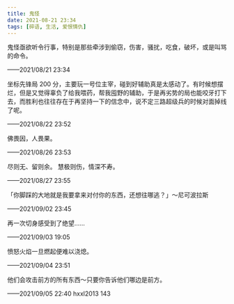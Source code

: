 ```yaml
---
title: 鬼怪
date: 2021-08-21 23:34
tags: [碎语, 生活, 爱恨情仇]
---
```


鬼怪亟欲听令行事，特别是那些牵涉到偷窃，伤害，骚扰，吃食，破坏，或是叫骂的命令。

——2021/08/21 23:34

坐标先锋局 200 分，主要玩一号位主宰，碰到好辅助真是太感动了。有时候想摆烂，但是又觉得辜负了给我喂药，帮我囤野的辅助，于是再劣势的局也能咬牙打下去，而胜利也往往存在于再坚持一下的信念中，说不定三路超级兵的时候对面掉线了呢。

——2021/08/22 23:52

佛畏因，人畏果。

——2021/08/26 23:53

尽则无、留则余。 慧极则伤，情深不寿。

——2021/08/27 23:55

「你脚踩的大地就是我要拿来对付你的东西，还想往哪逃？」～尼可波拉斯

——2021/09/02 23:45

再一次切身感受到了绝望……

——2021/09/03 19:05

愤怒火焰一旦燃起便难以浇熄。

——2021/09/04 23:51

他们会攻击前方的所有东西～只要你告诉他们哪边是前方。

——2021/09/05 22:40 hxxl2013 143
